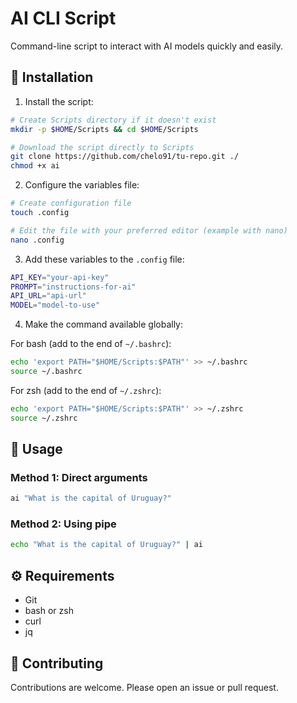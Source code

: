 # AI CLI Script

Command-line script to interact with AI models quickly and easily.

## 🚀 Installation

1. Install the script:
```bash
# Create Scripts directory if it doesn't exist
mkdir -p $HOME/Scripts && cd $HOME/Scripts

# Download the script directly to Scripts
git clone https://github.com/chelo91/tu-repo.git ./
chmod +x ai
```

2. Configure the variables file:
```bash
# Create configuration file
touch .config

# Edit the file with your preferred editor (example with nano)
nano .config
```

3. Add these variables to the `.config` file:
```bash
API_KEY="your-api-key"
PROMPT="instructions-for-ai"
API_URL="api-url"
MODEL="model-to-use"
```

4. Make the command available globally:

For bash (add to the end of `~/.bashrc`):
```bash
echo 'export PATH="$HOME/Scripts:$PATH"' >> ~/.bashrc
source ~/.bashrc
```

For zsh (add to the end of `~/.zshrc`):
```bash
echo 'export PATH="$HOME/Scripts:$PATH"' >> ~/.zshrc
source ~/.zshrc
```

## 📝 Usage

### Method 1: Direct arguments
```bash
ai "What is the capital of Uruguay?"
```

### Method 2: Using pipe
```bash
echo "What is the capital of Uruguay?" | ai
```

## ⚙️ Requirements

- Git
- bash or zsh
- curl
- jq

## 🤝 Contributing

Contributions are welcome. Please open an issue or pull request.